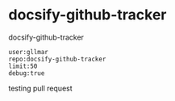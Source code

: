 # docsify-github-tracker
docsify-github-tracker


```githubtracker
user:gllmar
repo:docsify-github-tracker
limit:50
debug:true
```

testing pull request